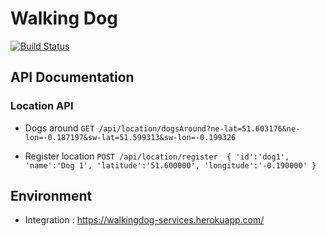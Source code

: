 Walking Dog
====
[![Build Status](https://travis-ci.org/paoesco/walkingdog.svg?branch=master)](https://travis-ci.org/paoesco/walkingdog)

## API Documentation

### Location API

- Dogs around
`GET /api/location/dogsAround?ne-lat=51.603176&ne-lon=-0.187197&sw-lat=51.599313&sw-lon=-0.199326`

- Register location
`POST /api/location/register  { 'id':'dog1', 'name':'Dog 1', 'latitude':'51.600000', 'longitude':'-0.190000' }`

## Environment

- Integration : https://walkingdog-services.herokuapp.com/